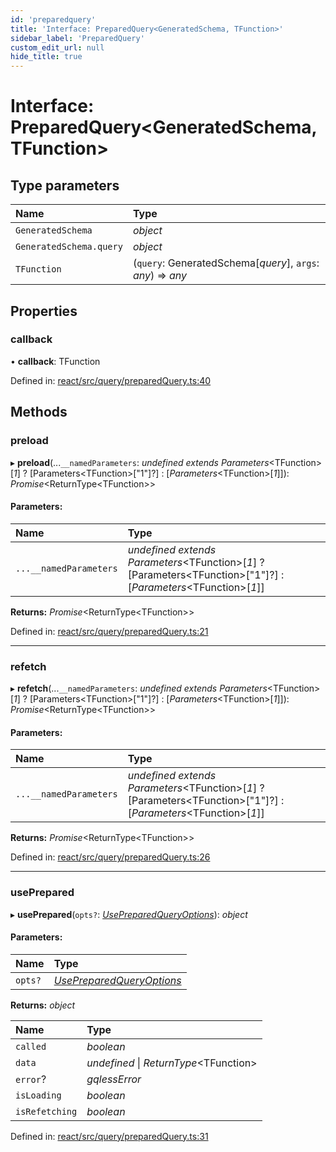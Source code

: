 ```yaml
---
id: 'preparedquery'
title: 'Interface: PreparedQuery<GeneratedSchema, TFunction>'
sidebar_label: 'PreparedQuery'
custom_edit_url: null
hide_title: true
---
```


# Interface: PreparedQuery<GeneratedSchema, TFunction\>

## Type parameters

| Name                    | Type                                                        |
| :---------------------- | :---------------------------------------------------------- |
| `GeneratedSchema`       | _object_                                                    |
| `GeneratedSchema.query` | _object_                                                    |
| `TFunction`             | (`query`: GeneratedSchema[*query*], `args`: _any_) => _any_ |

## Properties

### callback

• **callback**: TFunction

Defined in: [react/src/query/preparedQuery.ts:40](https://github.com/gqless/gqless/blob/master/packages/react/src/query/preparedQuery.ts#L40)

## Methods

### preload

▸ **preload**(...`__namedParameters`: _undefined_ _extends_ _Parameters_<TFunction\>[*1*] ? [Parameters<TFunction\>["1"]?] : [_Parameters_<TFunction\>[*1*]]): _Promise_<ReturnType<TFunction\>\>

#### Parameters:

| Name                   | Type                                                                                                                   |
| :--------------------- | :--------------------------------------------------------------------------------------------------------------------- |
| `...__namedParameters` | _undefined_ _extends_ _Parameters_<TFunction\>[*1*] ? [Parameters<TFunction\>["1"]?] : [_Parameters_<TFunction\>[*1*]] |

**Returns:** _Promise_<ReturnType<TFunction\>\>

Defined in: [react/src/query/preparedQuery.ts:21](https://github.com/gqless/gqless/blob/master/packages/react/src/query/preparedQuery.ts#L21)

---

### refetch

▸ **refetch**(...`__namedParameters`: _undefined_ _extends_ _Parameters_<TFunction\>[*1*] ? [Parameters<TFunction\>["1"]?] : [_Parameters_<TFunction\>[*1*]]): _Promise_<ReturnType<TFunction\>\>

#### Parameters:

| Name                   | Type                                                                                                                   |
| :--------------------- | :--------------------------------------------------------------------------------------------------------------------- |
| `...__namedParameters` | _undefined_ _extends_ _Parameters_<TFunction\>[*1*] ? [Parameters<TFunction\>["1"]?] : [_Parameters_<TFunction\>[*1*]] |

**Returns:** _Promise_<ReturnType<TFunction\>\>

Defined in: [react/src/query/preparedQuery.ts:26](https://github.com/gqless/gqless/blob/master/packages/react/src/query/preparedQuery.ts#L26)

---

### usePrepared

▸ **usePrepared**(`opts?`: [_UsePreparedQueryOptions_](usepreparedqueryoptions.md)): _object_

#### Parameters:

| Name    | Type                                                    |
| :------ | :------------------------------------------------------ |
| `opts?` | [_UsePreparedQueryOptions_](usepreparedqueryoptions.md) |

**Returns:** _object_

| Name           | Type                                    |
| :------------- | :-------------------------------------- |
| `called`       | _boolean_                               |
| `data`         | _undefined_ \| _ReturnType_<TFunction\> |
| `error`?       | _gqlessError_                           |
| `isLoading`    | _boolean_                               |
| `isRefetching` | _boolean_                               |

Defined in: [react/src/query/preparedQuery.ts:31](https://github.com/gqless/gqless/blob/master/packages/react/src/query/preparedQuery.ts#L31)
